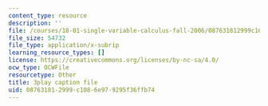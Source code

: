 ```yaml
---
content_type: resource
description: ''
file: /courses/18-01-single-variable-calculus-fall-2006/087631812999c1086e979295f36ffb74_9v25gg2qJYE.srt
file_size: 54732
file_type: application/x-subrip
learning_resource_types: []
license: https://creativecommons.org/licenses/by-nc-sa/4.0/
ocw_type: OCWFile
resourcetype: Other
title: 3play caption file
uid: 08763181-2999-c108-6e97-9295f36ffb74
---
```

